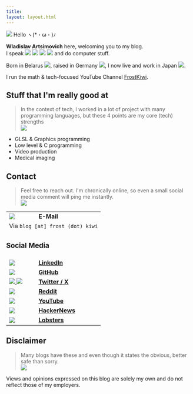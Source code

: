 ```yaml
---
title:
layout: layout.html
---
```

<img class="profile" src="/assets/profile.jpg">
Hello ヽ(*・ω・)ﾉ 

**Wladislav Artsimovich** here, welcoming you to my blog.\
I speak <img class="flag" src="/assets/icons/gb.svg"> <img class="flag" src="/assets/icons/de.svg"> <img class="flag" src="/assets/icons/ru.svg"> <img class="flag" src="/assets/icons/jp.svg"> and do computer stuff.

Born in Belarus <img class="flag" src="/assets/icons/by.svg">, raised in Germany <img class="flag" src="/assets/icons/de.svg">, I now live and work in Japan <img class="flag" src="/assets/icons/jp.svg">.

I run the math & tech-focused YouTube Channel [FrostKiwi](https://www.youtube.com/@FrostKiwi).

## Stuff that I'm really good at
<blockquote class="reaction"><div class="reaction_text">In the context of tech, I worked in a lot of project with many programming languages, but these 4 points are my core (tech) strengths</div><img class="kiwi" src="/assets/kiwis/speak.svg"></blockquote>

* GLSL & Graphics programming
* Low level & C programming
* Video production
* Medical imaging
## Contact
<blockquote class="reaction"><div class="reaction_text">Feel free to reach out. I'm chronically online, so even a small social media comment will ping me instantly.</div><img class="kiwi" src="/assets/kiwis/detective.svg"></blockquote>

<table class="contact">
	<tr>
		<td>
			<img src="/assets/icons/email.svg">
		</td>
		<td>
			<b>E-Mail</b>
		</td>
	</tr>
	<tr>
	<td colspan="2">
		 Via <code>blog [at] frost (dot) kiwi</code>
	</tr>
	<td style="text-align: start; padding-left: 0px;" colspan="2">
		 <h3>Social Media</h3>
	</tr>
	<tr>
		<td>
			<a href="https://www.linkedin.com/in/wladislav-artsimovich-623b81101/">
				<img class="social_icon" src="/assets/icons/linkedin.svg">
			</a>
		</td>
		<td>
			<a href="https://www.linkedin.com/in/wladislav-artsimovich-623b81101/">
				<b>LinkedIn</b>
			</a>
		</td>
	</tr>
	<tr>
		<td>
			<a href="https://github.com/FrostKiwi">
				<img class="social_icon" src="/assets/icons/github.svg">
			</a>
		</td>
		<td>
			<a href="https://github.com/FrostKiwi">
				<b>GitHub</b>
			</a>
		</td>
	</tr>
	<tr>
		<td>
			<a href="https://twitter.com/FrostKiwiOne">
				<img class="social_icon" src="/assets/icons/twitter.svg">
				<img class="social_icon" src="/assets/icons/x.svg">
			</a>
		</td>
		<td>
			<a href="https://twitter.com/FrostKiwiOne">
				<b>Twitter / X</b>
			</a>
		</td>
	</tr>
	<tr>
		<td>
			<a href="https://twitter.com/FrostKiwiOne">
				<img class="social_icon" src="/assets/icons/reddit.svg">
			</a>
		</td>
		<td>
			<a href="https://twitter.com/FrostKiwiOne">
				<b>Reddit</b>
			</a>
		</td>
	</tr>
	<tr>
		<td>
			<a href="https://www.youtube.com/@FrostKiwi/">
				<img class="social_icon" src="/assets/icons/youtube.svg">
			</a>
		</td>
		<td>
			<a href="https://www.youtube.com/@FrostKiwi/">
				<b>YouTube</b>
			</a>
		</td>
	</tr>
	<tr>
		<td>
			<a href="https://news.ycombinator.com/user?id=FrostKiwi">
				<img class="social_icon" src="/assets/icons/hackernews.svg">
			</a>
		</td>
		<td>
			<a href="https://news.ycombinator.com/user?id=FrostKiwi">
				<b>HackerNews</b>
			</a>
		</td>
	</tr>
	<tr>
		<td>
			<a href="https://lobste.rs/~FrostKiwi">
				<img class="social_icon" src="/assets/icons/lobsters.svg">
			</a>
		</td>
		<td>
			<a href="https://lobste.rs/~FrostKiwi">
				<b>Lobsters</b>
			</a>
		</td>
	</tr>
</table>

## Disclaimer
<blockquote class="reaction"><div class="reaction_text">Many blogs have these and even though it states the obvious, better safe than sorry.</div><img class="kiwi" src="/assets/kiwis/teach.svg"></blockquote>
Views and opinions expressed on this blog are solely my own and do not reflect those of my employers.